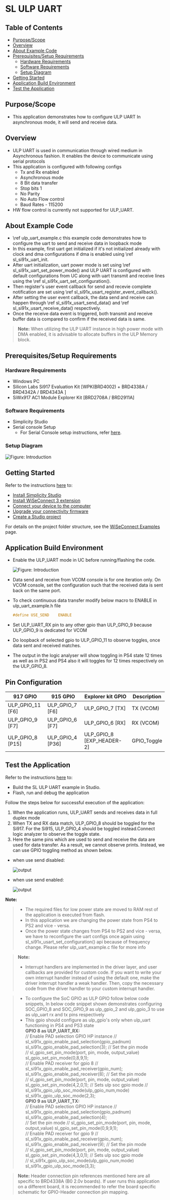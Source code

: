 # SL ULP UART

## Table of Contents

- [Purpose/Scope](#purposescope)
- [Overview](#overview)
- [About Example Code](#about-example-code)
- [Prerequisites/Setup Requirements](#prerequisitessetup-requirements)
  - [Hardware Requirements](#hardware-requirements)
  - [Software Requirements](#software-requirements)
  - [Setup Diagram](#setup-diagram)
- [Getting Started](#getting-started)
- [Application Build Environment](#application-build-environment)
- [Test the Application](#test-the-application)

## Purpose/Scope

- This application demonstrates how to configure ULP UART In asynchronous mode, it will send and receive data.

## Overview

- ULP UART is used in communication through wired medium in Asynchronous fashion. It enables the device to
  communicate using serial protocols
- This application is configured with following configs
  - Tx and Rx enabled
  - Asynchronous mode
  - 8 Bit data transfer
  - Stop bits 1
  - No Parity
  - No Auto Flow control
  - Baud Rates - 115200
- HW flow control is currently not supported for ULP_UART.

## About Example Code

- \ref ulp_uart_example.c this example code demonstrates how to configure the uart to send and receive data in loopback mode
- In this example, first uart get initialized if it's not initialized already with clock and dma configurations if dma is
  enabled using \ref sl_si91x_uart_init.
- After uart initialization, uart power mode is set using \ref sl_si91x_uart_set_power_mode() and ULP UART is configured with default configurations from UC along with uart transmit and receive lines using the \ref sl_si91x_uart_set_configuration().
- Then register's user event callback for send and recevie complete notification are set using
  \ref sl_si91x_usart_register_event_callback().
- After setting the user event callback, the data send and receive can happen through \ref sl_si91x_usart_send_data() and
  \ref sl_si91x_usart_receive_data() respectively.
- Once the receive data event is triggered, both transmit and receive buffer data is compared to confirm if the received data is
  same.

> **Note:** When utilizing the ULP UART instance in high power mode with DMA enabled, it is advisable to allocate buffers in the ULP Memory block.

## Prerequisites/Setup Requirements

### Hardware Requirements

- Windows PC
- Silicon Labs Si917 Evaluation Kit [WPK(BRD4002) + BRD4338A / BRD4342A / BRD4343A ]
- SiWx917 AC1 Module Explorer Kit [BRD2708A / BRD2911A]

### Software Requirements

- Simplicity Studio
- Serial console Setup
  - For Serial Console setup instructions, refer [here](https://docs.silabs.com/wiseconnect/latest/wiseconnect-developers-guide-developing-for-silabs-hosts/#console-input-and-output).

### Setup Diagram

![Figure: Introduction](resources/readme/setupdiagram.png)

## Getting Started

Refer to the instructions [here](https://docs.silabs.com/wiseconnect/latest/wiseconnect-getting-started/) to:

- [Install Simplicity Studio](https://docs.silabs.com/wiseconnect/latest/wiseconnect-developers-guide-developing-for-silabs-hosts/#install-simplicity-studio)
- [Install WiSeConnect 3 extension](https://docs.silabs.com/wiseconnect/latest/wiseconnect-developers-guide-developing-for-silabs-hosts/#install-the-wi-se-connect-3-extension)
- [Connect your device to the computer](https://docs.silabs.com/wiseconnect/latest/wiseconnect-developers-guide-developing-for-silabs-hosts/#connect-si-wx91x-to-computer)
- [Upgrade your connectivity firmware ](https://docs.silabs.com/wiseconnect/latest/wiseconnect-developers-guide-developing-for-silabs-hosts/#update-si-wx91x-connectivity-firmware)
- [Create a Studio project ](https://docs.silabs.com/wiseconnect/latest/wiseconnect-developers-guide-developing-for-silabs-hosts/#create-a-project)

For details on the project folder structure, see the [WiSeConnect Examples](https://docs.silabs.com/wiseconnect/latest/wiseconnect-examples/#example-folder-structure) page.

## Application Build Environment

- Enable the ULP_UART mode in UC before running/flashing the code.

   ![Figure: Introduction](resources/readme/ulpuart_uc.png)

- Data send and receive from VCOM console is for one iteration only. On VCOM console, set the configuration such that the received data is sent back on the same port.
- To check continuous data transfer modify below macro to ENABLE in ulp_uart_example.h file 

  ```c
  #define USE_SEND    ENABLE
  ```

- Set ULP_UART_RX pin to any other gpio than ULP_GPIO_9 because ULP_GPIO_9 is dedicated for VCOM   
- Do loopback of selected gpio to ULP_GPIO_11 to observe toggles, once data sent and received matches.  
- The output in the logic analyser will show toggling in PS4 state 12 times as well as in PS2 and PS4 also it will toggles for 12 times respectively on the ULP_GPIO_8.

## Pin Configuration 

| 917 GPIO           | 915 GPIO          | Explorer kit GPIO |Description|
| ------------------ | ----------------- | ----------------- | --------- |
| ULP_GPIO_11  [F6]  | ULP_GPIO_7  [F6]  | ULP_GPIO_7  [TX]  | TX (VCOM) |
| ULP_GPIO_9   [F7]  | ULP_GPIO_6  [F7]  | ULP_GPIO_6  [RX]  | RX (VCOM) |
| ULP_GPIO_8 [P15]   | ULP_GPIO_4  [P36] | ULP_GPIO_8  [EXP_HEADER-2]  |GPIO_Toggle|

## Test the Application

Refer to the instructions [here](https://docs.silabs.com/wiseconnect/latest/wiseconnect-getting-started/) to:

- Build the SL ULP UART example in Studio.
- Flash, run and debug the application

Follow the steps below for successful execution of the application:

1. When the application runs, ULP_UART sends and receives data in full duplex mode
2. When TX and RX data match, ULP_GPIO_8 should be toggled for the Si917. For the Si915, ULP_GPIO_4 should be toggled instead.Connect logic analyzer to observe the toggle state. 
3. Here the same pins which are used to send and receive the data are used for data transfer. As a result, we cannot observe prints. Instead, we can use GPIO toggling method as shown below.

- when use send disabled:

   ![output](resources/readme/ulp_uart_gpio_toggle.png)

- when use send enabled:

   ![output](resources/readme/ulp_uart_continuous_toggling.png)
   
**Note:**
>
>- The required files for low power state are moved to RAM rest of the application is executed from flash.
>- In this application we are changing the power state from PS4 to PS2 and vice - versa. 
>- Once the power state changes from PS4 to PS2 and vice - versa, we have to reconfigure the uart configs once again using sl_si91x_usart_set_configuration() api because of frequency change. Please refer ulp_uart_example.c file for more info 

> **Note:**
>
> - Interrupt handlers are implemented in the driver layer, and user callbacks are provided for custom code. If you want to write your own interrupt handler instead of using the default one, make the driver interrupt handler a weak handler. Then, copy the necessary code from the driver handler to your custom interrupt handler.

>- To configure the SoC GPIO as ULP GPIO follow below code snippets, In below code snippet shown demonstrates configuring SOC_GPIO_8 and SOC_GPIO_9 as ulp_gpio_2 and ulp_gpio_3 to use as ulp_uart rx and tx pins respectively  
>- This gpio should configure as ulp_gpio's only when ulp_uart functioning in  PS4 and PS3 state   
**GPIO 8 as ULP_UART_RX:**   
  // Enable PAD selection GPIO HP instance
  // sl_si91x_gpio_enable_pad_selection(gpio_padnum)
  sl_si91x_gpio_enable_pad_selection(3);
  // Set the pin mode  
  // sl_gpio_set_pin_mode(port, pin, mode, output_value)  
  sl_gpio_set_pin_mode(0,8,9,1);  
  // Enable PAD receiver for gpio 8
  // sl_si91x_gpio_enable_pad_receiver(gpio_num); 
  sl_si91x_gpio_enable_pad_receiver(8); 
  // Set the pin mode  
  // sl_gpio_set_pin_mode(port, pin, mode, output_value)
  sl_gpio_set_pin_mode(4,2,0,1); 
  // Sets ulp soc gpio mode
  // sl_si91x_gpio_ulp_soc_mode(ulp_gpio_num,mode) 
  sl_si91x_gpio_ulp_soc_mode(2,3);  
**GPIO 9 as ULP_UART_TX:**  
  // Enable PAD selection GPIO HP instance
  // sl_si91x_gpio_enable_pad_selection(gpio_padnum)
  sl_si91x_gpio_enable_pad_selection(4);  
  // Set the pin mode
  // sl_gpio_set_pin_mode(port, pin, mode, output_value)
  sl_gpio_set_pin_mode(0,9,9,1);  
  // Enable PAD receiver for gpio 9
  // sl_si91x_gpio_enable_pad_receiver(gpio_num);
  sl_si91x_gpio_enable_pad_receiver(9);
  // Set the pin mode  
  // sl_gpio_set_pin_mode(port, pin, mode, output_value)
  sl_gpio_set_pin_mode(4,3,0,1); 
  // Sets ulp soc gpio mode  
  // sl_si91x_gpio_ulp_soc_mode(ulp_gpio_num,mode)
  sl_si91x_gpio_ulp_soc_mode(3,3);  

> **Note:**
Header connection pin references mentioned here are all specific to BRD4338A (B0 2.0v boards). If user runs this application on a different board, it is recommended to refer the board specific schematic for GPIO-Header connection pin mapping.
